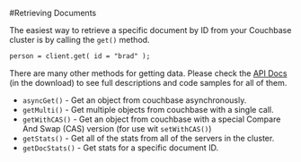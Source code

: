 #Retrieving Documents

The easiest way to retrieve a specific document by ID from your Couchbase cluster is by calling the `get()` method.  

```coldfusion
person = client.get( id = "brad" );
```

There are many other methods for getting data.  Please check the [API Docs](http://apidocs.ortussolutions.com/cfcouchbase/2.0.0) (in the download) to see full descriptions and code samples for all of them.

* `asyncGet()` - Get an object from couchbase asynchronously.
* `getMulti()` - Get multiple objects from couchbase with a single call.
* `getWithCAS()` - Get an object from couchbase with a special Compare And Swap (CAS) version (for use wit `setWithCAS()`)
* `getStats()` -  Get all of the stats from all of the servers in the cluster.
* `getDocStats()` -  Get stats for a specific document ID.